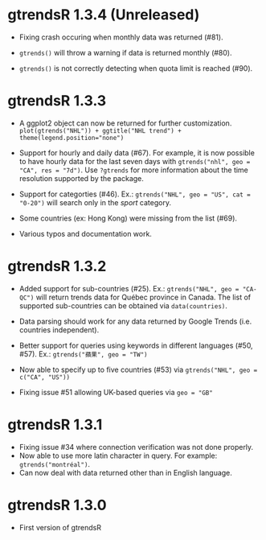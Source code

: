 # gtrendsR 1.3.4 (Unreleased)

- Fixing crash occuring when monthly data was returned (#81).

- `gtrends()` will throw a warning if data is returned monthly (#80).

- `gtrends()` is not correctly detecting when quota limit is reached (#90).

# gtrendsR 1.3.3

- A ggplot2 object can now be returned for further customization. `plot(gtrends("NHL")) + ggtitle("NHL trend") + theme(legend.position="none")`

- Support for hourly and daily data (#67). For example, it is now possible to have hourly data for the last seven days with `gtrends("nhl", geo = "CA", res = "7d")`. Use `?gtrends` for more information about the time resolution supported by the package.

- Support for categorties (#46). Ex.: `gtrends("NHL", geo = "US", cat = "0-20")` will search only in the *sport* category.

- Some countries (ex: Hong Kong) were missing from the list (#69).

- Various typos and documentation work.

# gtrendsR 1.3.2

- Added support for sub-countries (#25). Ex.: `gtrends("NHL", geo = "CA-QC")` will return trends data for Québec province in Canada. The list of supported sub-countries can be obtained via `data(countries)`.

- Data parsing should work for any data returned by Google Trends (i.e. countries independent).

- Better support for queries using keywords in different languages (#50, #57). Ex.: `gtrends("蘋果", geo = "TW")`

- Now able to specify up to five countries (#53) via `gtrends("NHL", geo = c("CA", "US"))`

- Fixing issue #51 allowing UK-based queries via `geo = "GB"`

# gtrendsR 1.3.1

- Fixing issue #34 where connection verification was not done properly.
- Now able to use more latin character in query. For example: `gtrends("montréal")`.
- Can now deal with data returned other than in English language.

# gtrendsR 1.3.0

- First version of gtrendsR
